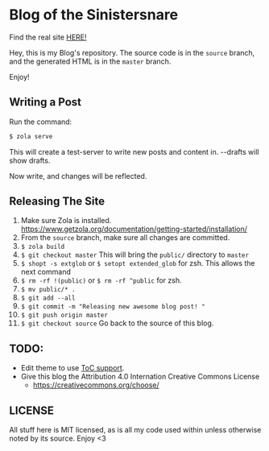 # Blog of the Sinistersnare #

Find the real site [HERE!](https://drs.is)

Hey, this is my Blog's repository.
The source code is in the `source` branch,
and the generated HTML is in the `master` branch.

Enjoy!

## Writing a Post ##

Run the command:

```bash
$ zola serve
```

This will create a test-server to write new posts and content in. --drafts will show drafts.

Now write, and changes will be reflected.

## Releasing The Site ##

1. Make sure Zola is installed. https://www.getzola.org/documentation/getting-started/installation/
1. From the `source` branch, make sure all changes are committed.
1. `$ zola build`
1. `$ git checkout master` This will bring the `public/` directory to `master`
1. `$ shopt -s extglob` or `$ setopt extended_glob` for zsh. This allows the next command
1. `$ rm -rf !(public)` or `$ rm -rf ^public` for zsh.
1. `$ mv public/* .`
1. `$ git add --all`
1. `$ git commit -m "Releasing new awesome blog post! "`
1. `$ git push origin master`
1. `$ git checkout source` Go back to the source of this blog.


## TODO: ##

* Edit theme to use [ToC support](https://www.getzola.org/documentation/content/table-of-contents/).
* Give this blog the Attribution 4.0 Internation Creative Commons License
    * https://creativecommons.org/choose/

## LICENSE ##

All stuff here is MIT licensed,
as is all my code used within unless otherwise noted by its source.
Enjoy <3
